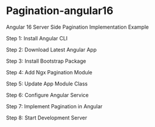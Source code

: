# Pagination-angular16 
Angular 16 Server Side Pagination Implementation Example

Step 1: Install Angular CLI

Step 2: Download Latest Angular App

Step 3: Install Bootstrap Package

Step 4: Add Ngx Pagination Module

Step 5: Update App Module Class

Step 6: Configure Angular Service

Step 7: Implement Pagination in Angular

Step 8: Start Development Server
